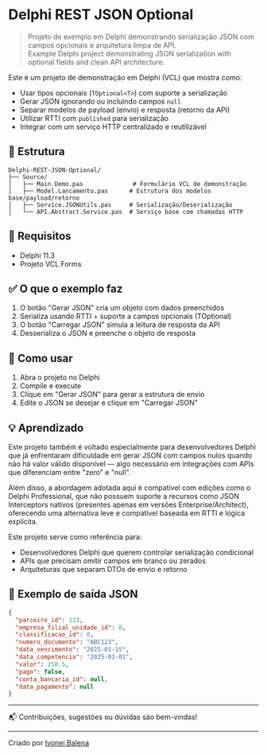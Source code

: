 # Delphi REST JSON Optional

> Projeto de exemplo em Delphi demonstrando serialização JSON com campos opcionais e arquitetura limpa de API.  
> Example Delphi project demonstrating JSON serialization with optional fields and clean API architecture.

Este é um projeto de demonstração em Delphi (VCL) que mostra como:

- Usar tipos opcionais (`TOptional<T>`) com suporte a serialização
- Gerar JSON ignorando ou incluindo campos `null`
- Separar modelos de payload (envio) e resposta (retorno da API)
- Utilizar RTTI com `published` para serialização
- Integrar com um serviço HTTP centralizado e reutilizável

## 📁 Estrutura

```
Delphi-REST-JSON-Optional/
├── Source/
│   ├── Main.Demo.pas              # Formulário VCL de demonstração
│   ├── Model.Lancamento.pas      # Estrutura dos modelos base/payload/retorno
│   ├── Service.JSONUtils.pas     # Serialização/Deserialização
│   └── API.Abstract.Service.pas  # Serviço base com chamadas HTTP
```

## 🚀 Requisitos

- Delphi 11.3
- Projeto VCL Forms

## ✅ O que o exemplo faz

1. O botão "Gerar JSON" cria um objeto com dados preenchidos
2. Serializa usando RTTI + suporte a campos opcionais (TOptional)
3. O botão "Carregar JSON" simula a leitura de resposta da API
4. Desserializa o JSON e preenche o objeto de resposta

## 🔧 Como usar

1. Abra o projeto no Delphi
2. Compile e execute
3. Clique em "Gerar JSON" para gerar a estrutura de envio
4. Edite o JSON se desejar e clique em "Carregar JSON"

## 💡 Aprendizado

Este projeto também é voltado especialmente para desenvolvedores Delphi que já enfrentaram dificuldade em gerar JSON com campos nulos quando não há valor válido disponível — algo necessário em integrações com APIs que diferenciam entre "zero" e "null".

Além disso, a abordagem adotada aqui é compatível com edições como o Delphi Professional, que não possuem suporte a recursos como JSON Interceptors nativos (presentes apenas em versões Enterprise/Architect), oferecendo uma alternativa leve e compatível baseada em RTTI e lógica explícita.

Este projeto serve como referência para:

- Desenvolvedores Delphi que querem controlar serialização condicional
- APIs que precisam omitir campos em branco ou zerados
- Arquiteturas que separam DTOs de envio e retorno

## 🧾 Exemplo de saída JSON

```json
{
  "parceiro_id": 123,
  "empresa_filial_unidade_id": 0,
  "classificacao_id": 0,
  "numero_documento": "ABC123",
  "data_vencimento": "2025-01-15",
  "data_competencia": "2025-01-01",
  "valor": 250.5,
  "pago": false,
  "conta_bancaria_id": null,
  "data_pagamento": null
}
```

---

📬 Contribuições, sugestões ou dúvidas são bem-vindas!

---

Criado por [Ivonei Balena](mailto:iibalena@gmail.com)
